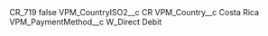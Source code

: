 <?xml version="1.0" encoding="UTF-8"?>
<CustomMetadata xmlns="http://soap.sforce.com/2006/04/metadata" xmlns:xsi="http://www.w3.org/2001/XMLSchema-instance" xmlns:xsd="http://www.w3.org/2001/XMLSchema">
    <label>CR_719</label>
    <protected>false</protected>
    <values>
        <field>VPM_CountryISO2__c</field>
        <value xsi:type="xsd:string">CR</value>
    </values>
    <values>
        <field>VPM_Country__c</field>
        <value xsi:type="xsd:string">Costa Rica</value>
    </values>
    <values>
        <field>VPM_PaymentMethod__c</field>
        <value xsi:type="xsd:string">W_Direct Debit</value>
    </values>
</CustomMetadata>

